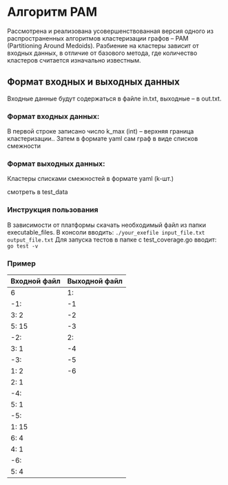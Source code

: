 # Алгоритм PAM

Рассмотрена и реализована усовершенствованная версия одного из распространенных алгоритмов кластеризации графов – PAM (Partitioning Around Medoids). 
Разбиение на кластеры зависит от входных данных, в отличие от базового метода, где количество кластеров считается изначально известным.

## Формат входных и выходных данных
Входные данные будут содержаться в файле in.txt, выходные – в out.txt.

### Формат входных данных:
В первой строке записано число k_max (int) – верхняя граница кластеризации..
Затем в формате yaml сам граф в виде списков смежности

### Формат выходных данных:
Кластеры списками смежностей в формате yaml (k-шт.)

смотреть в test_data

### Инструкция пользования
В зависимости от платформы скачать необходимый файл из папки executable_files. 
В консоли вводить: `./your_exefile input_file.txt output_file.txt`
Для запуска тестов в папке с test_coverage.go вводит: `go test -v`

### Пример

Входной файл    | Выходной файл
----------------|---------------
6               |1:
-1:             |-1
    3: 2        |-2
    5: 15       |-3
-2:             |2:
    3: 1        |-4
-3:             |-5
    1: 2        |-6
    2: 1        |
-4:             |
    5: 1        |
-5:             |
    1: 15       |
    6: 4        |
    4: 1        |
-6:             |
    5: 4        |
